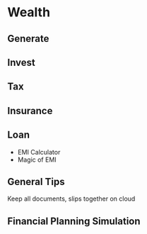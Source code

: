 # Wealth


## Generate


## Invest


## Tax

## Insurance

## Loan
- EMI Calculator
- Magic of EMI


## General Tips
Keep all documents, slips together on cloud


## Financial Planning Simulation



